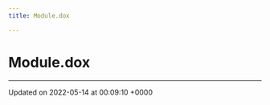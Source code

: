 ```yaml
---
title: Module.dox

---
```


# Module.dox








-------------------------------

Updated on 2022-05-14 at 00:09:10 +0000
